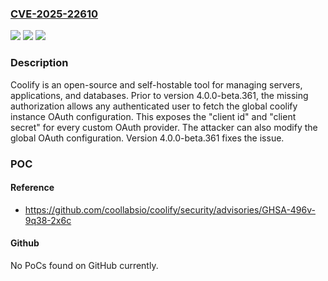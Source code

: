 ### [CVE-2025-22610](https://cve.mitre.org/cgi-bin/cvename.cgi?name=CVE-2025-22610)
![](https://img.shields.io/static/v1?label=Product&message=coolify&color=blue)
![](https://img.shields.io/static/v1?label=Version&message=%3C%204.0.0-beta.361%20&color=brightgreen)
![](https://img.shields.io/static/v1?label=Vulnerability&message=CWE-862%3A%20Missing%20Authorization&color=brightgreen)

### Description

Coolify is an open-source and self-hostable tool for managing servers, applications, and databases. Prior to version 4.0.0-beta.361, the missing authorization allows any authenticated user to fetch the global coolify instance OAuth configuration. This exposes the "client id" and "client secret" for every custom OAuth provider. The attacker can also modify the global OAuth configuration. Version 4.0.0-beta.361 fixes the issue.

### POC

#### Reference
- https://github.com/coollabsio/coolify/security/advisories/GHSA-496v-9q38-2x6c

#### Github
No PoCs found on GitHub currently.

